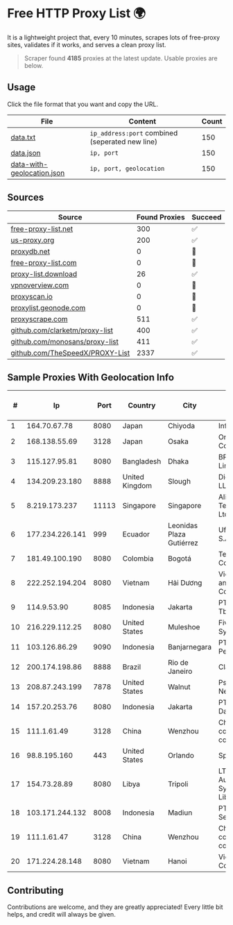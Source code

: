 
# Free HTTP Proxy List 🌍

It is a lightweight project that, every 10 minutes, scrapes lots of free-proxy sites, validates if it works, and serves a clean proxy list.


> Scraper found **4185** proxies at the latest update. Usable proxies are below.

## Usage

Click the file format that you want and copy the URL.


|File|Content|Count|
|----|-------|-----|
|[data.txt](https://raw.githubusercontent.com/themiralay/Proxy-List-World/master/data.txt)|`ip_address:port` combined (seperated new line)|150|
|[data.json](https://raw.githubusercontent.com/themiralay/Proxy-List-World/master/data.json)|`ip, port`|150|
|[data-with-geolocation.json](https://raw.githubusercontent.com/themiralay/Proxy-List-World/master/data-with-geolocation.json)|`ip, port, geolocation`|150|

## Sources

|Source|Found Proxies|Succeed|
|------|-------------|-------|
|[free-proxy-list.net](https://free-proxy-list.net)|300|✅|
|[us-proxy.org](https://www.us-proxy.org)|200|✅|
|[proxydb.net](http://proxydb.net)|0|🚫|
|[free-proxy-list.com](https://free-proxy-list.com/?page=&port=&type%5B%5D=http&type%5B%5D=https&up_time=0&search=Search)|0|🚫|
|[proxy-list.download](https://www.proxy-list.download/HTTP)|26|✅|
|[vpnoverview.com](https://vpnoverview.com/privacy/anonymous-browsing/free-proxy-servers)|0|🚫|
|[proxyscan.io](https://www.proxyscan.io)|0|🚫|
|[proxylist.geonode.com](https://proxylist.geonode.com/api/proxy-list?limit=300&page=1&sort_by=lastChecked&sort_type=desc&protocols=http,https)|0|🚫|
|[proxyscrape.com](https://api.proxyscrape.com/v2/?request=displayproxies&protocol=http&timeout=10000&country=all&ssl=all&anonymity=all)|511|✅|
|[github.com/clarketm/proxy-list](https://raw.githubusercontent.com/clarketm/proxy-list/master/proxy-list-raw.txt)|400|✅|
|[github.com/monosans/proxy-list](https://raw.githubusercontent.com/monosans/proxy-list/main/proxies/http.txt)|411|✅|
|[github.com/TheSpeedX/PROXY-List](https://raw.githubusercontent.com/TheSpeedX/PROXY-List/master/http.txt)|2337|✅|


## Sample Proxies With Geolocation Info

|#|Ip|Port|Country|City|Internet Service Provider|
|-|--|----|-------|----|-------------------------|
|1|164.70.67.78|8080|Japan|Chiyoda|InfoSphere|
|2|168.138.55.69|3128|Japan|Osaka|Oracle Corporation|
|3|115.127.95.81|8080|Bangladesh|Dhaka|BRACNet Limited|
|4|134.209.23.180|8888|United Kingdom|Slough|DigitalOcean, LLC|
|5|8.219.173.237|11113|Singapore|Singapore|Alibaba (US) Technology Co., Ltd.|
|6|177.234.226.141|999|Ecuador|Leonidas Plaza Gutiérrez|Ufinet Panama S.A.|
|7|181.49.100.190|8080|Colombia|Bogotá|Telmex Colombia S.A.|
|8|222.252.194.204|8080|Vietnam|Hải Dương|VietNam Post and Telecom Corporation|
|9|114.9.53.90|8085|Indonesia|Jakarta|PT. INDOSAT Tbk|
|10|216.229.112.25|8080|United States|Muleshoe|Five Area Systems, LLC|
|11|103.126.86.29|9090|Indonesia|Banjarnegara|PT. Rasi Bintang Perkasa|
|12|200.174.198.86|8888|Brazil|Rio de Janeiro|Claro S.A|
|13|208.87.243.199|7878|United States|Walnut|Psychz Networks|
|14|157.20.253.76|8080|Indonesia|Jakarta|PT.Global Media Data Prima|
|15|111.1.61.49|3128|China|Wenzhou|China Mobile communications corporation|
|16|98.8.195.160|443|United States|Orlando|Spectrum|
|17|154.73.28.89|8080|Libya|Tripoli|LTT Autonomous System, Tripoli Libya|
|18|103.171.244.132|8008|Indonesia|Madiun|PT Data Arta Sedaya|
|19|111.1.61.47|3128|China|Wenzhou|China Mobile communications corporation|
|20|171.224.28.148|8080|Vietnam|Hanoi|Viettel Corporation|



## Contributing

Contributions are welcome, and they are greatly appreciated! Every
little bit helps, and credit will always be given.

